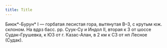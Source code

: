 ```yaml
---
title: Title
---
```


Биюк*-Бурун* I — горбатая лесистая гора, вытянутая В–З, с крутым юж. склоном. На
вдрз басс. рр. Суук-Су и Индол II, вторая к З от шоссе Судак–Грушевка, к ЮЗ от
г. Казас-Алан, в 2 км к СЗ от нп Лесное (Судак).
